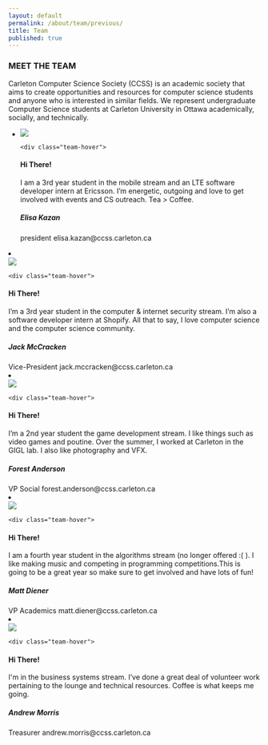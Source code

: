 ```yaml
---
layout: default
permalink: /about/team/previous/
title: Team
published: true
---
```



  <div class="heading-title text-center">
  <h3 class="text-uppercase">MEET THE TEAM </h3>
  <p class="p-top-30 half-txt">Carleton Computer Science Society (CCSS) is an academic society that aims to create opportunities and resources for computer science students and anyone who is interested in similar fields. We represent undergraduate Computer Science students at Carleton University in Ottawa academically, socially, and technically.</p>


<div class = "content-team">
<ul >


<!-- ----Person 1 -->
<li >
<div class="team-member">
    <div class="team-img" >
  <img src="/images/about-pics/elisa_kazan.jpg" class="img-responsive">
    </div>

    <div class="team-hover">
  <div class="desk">
  <h4>Hi There!</h4>
  <p>I am a 3rd year student in the mobile stream and an LTE software developer intern at Ericsson. I’m energetic, outgoing and love to get involved with events and CS outreach. Tea > Coffee.</p>
    </div>
        </div>


  <div class="team-title">
  <h5>Elisa Kazan</h5>
  <span>president <span> elisa.kazan@ccss.carleton.ca </span> </span>
      </div>
</div>
</li>

<!-- ----Person 2 -->
<li>
<div class="team-member">
    <div class="team-img">
  <img img src="/images/about-pics/jack_mccraken.jpg" class="img-responsive">
    </div>

    <div class="team-hover">
  <div class="desk">
  <h4>Hi There!</h4>
  <p>I’m a 3rd year student in the computer & internet security stream. I’m also a software developer intern at Shopify. All that to say, I love computer science and the computer science community.</p>
    </div>
        </div>


  <div class="team-title">
  <h5>Jack McCracken</h5>
  <span>Vice-President <span> jack.mccracken@ccss.carleton.ca </span> </span>
      </div>
</div>
</li>


<!-- ----Person 3 -->
<li>
<div class="team-member">
    <div class="team-img">
  <img img src="/images/about-pics/forest_anderson.jpg" class="img-responsive">
    </div>

    <div class="team-hover">
  <div class="desk">
  <h4>Hi There!</h4>
  <p>I’m a 2nd year student the game development stream. I like things such as video games and poutine. Over the summer, I worked at Carleton in the GIGL lab. I also like photography and VFX.</p>
    </div>
        </div>


  <div class="team-title">
  <h5>Forest Anderson</h5>
  <span>VP Social <span> forest.anderson@ccss.carleton.ca </span> </span>
      </div>
</div>
</li>


<!-- ----Person 4 -->
<li>
<div class="team-member">
    <div class="team-img">
  <img img src="/images/about-pics/matt_diener.jpg" class="img-responsive">
    </div>

    <div class="team-hover">
  <div class="desk">
  <h4>Hi There!</h4>
  <p> I am a fourth year student in the algorithms stream (no longer offered :( ). I like making music and competing in programming competitions.This is going to be a great year so make sure to get involved and have lots of fun!</p>
    </div>
        </div>


  <div class="team-title">
  <h5>Matt Diener</h5>
  <span>VP Academics <span>matt.diener@ccss.carleton.ca</span> </span>
      </div>
</div>
</li>


<!-- ----Person 5 -->
<li>
<div class="team-member">
    <div class="team-img">
  <img img src="/images/about-pics/unknown_id.jpg" class="img-responsive">
    </div>

    <div class="team-hover">
  <div class="desk">
  <h4>Hi There!</h4>
  <p>I'm in the business systems stream. I’ve done a great deal of volunteer work pertaining to the lounge and technical resources. Coffee is what keeps me going.</p>
    </div>
        </div>


  <div class="team-title">
  <h5>Andrew Morris</h5>
  <span>Treasurer<span> andrew.morris@ccss.carleton.ca </span> </span>
      </div>
</div>
</li>







</ul>
</div>
